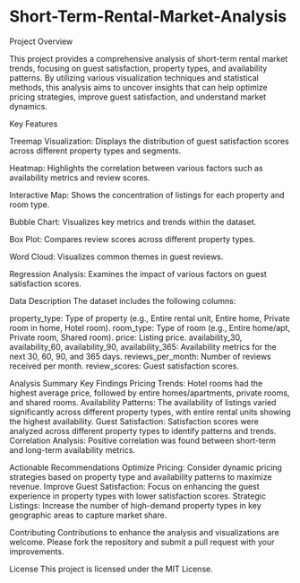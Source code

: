 # Short-Term-Rental-Market-Analysis

Project Overview

This project provides a comprehensive analysis of short-term rental market trends, focusing on guest satisfaction, property types, and availability patterns. By utilizing various visualization techniques and statistical methods, this analysis aims to uncover insights that can help optimize pricing strategies, improve guest satisfaction, and understand market dynamics.

Key Features

Treemap Visualization: Displays the distribution of guest satisfaction scores across different property types and segments.

Heatmap: Highlights the correlation between various factors such as availability metrics and review scores.

Interactive Map: Shows the concentration of listings for each property and room type.

Bubble Chart: Visualizes key metrics and trends within the dataset.

Box Plot: Compares review scores across different property types.

Word Cloud: Visualizes common themes in guest reviews.

Regression Analysis: Examines the impact of various factors on guest satisfaction scores.

Data Description
The dataset includes the following columns:

property_type: Type of property (e.g., Entire rental unit, Entire home, Private room in home, Hotel room).
room_type: Type of room (e.g., Entire home/apt, Private room, Shared room).
price: Listing price.
availability_30, availability_60, availability_90, availability_365: Availability metrics for the next 30, 60, 90, and 365 days.
reviews_per_month: Number of reviews received per month.
review_scores: Guest satisfaction scores.

Analysis Summary
Key Findings
Pricing Trends: Hotel rooms had the highest average price, followed by entire homes/apartments, private rooms, and shared rooms.
Availability Patterns: The availability of listings varied significantly across different property types, with entire rental units showing the highest availability.
Guest Satisfaction: Satisfaction scores were analyzed across different property types to identify patterns and trends.
Correlation Analysis: Positive correlation was found between short-term and long-term availability metrics.

Actionable Recommendations
Optimize Pricing: Consider dynamic pricing strategies based on property type and availability patterns to maximize revenue.
Improve Guest Satisfaction: Focus on enhancing the guest experience in property types with lower satisfaction scores.
Strategic Listings: Increase the number of high-demand property types in key geographic areas to capture market share.


Contributing
Contributions to enhance the analysis and visualizations are welcome. Please fork the repository and submit a pull request with your improvements.

License
This project is licensed under the MIT License.
